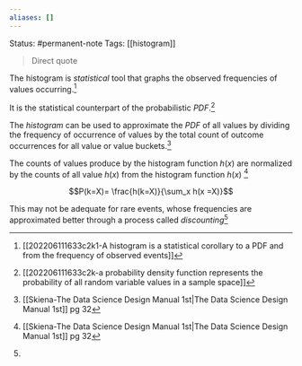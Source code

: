 ```yaml
---
aliases: []
---
```

Status: #permanent-note 
Tags: [[histogram]]

>Direct quote

The histogram is *statistical* tool that graphs the observed frequencies of values occurring.[^1]

It is the statistical counterpart of the probabilistic *PDF*.[^2]

The *histogram* can be used to approximate the *PDF* of all values by dividing the frequency of occurrence of  values by the total count of outcome occurrences for all value or value buckets.[^3]

The counts of values produce by the histogram function $h(x)$ are normalized by the counts of all value $h(x)$  from the histogram function $h(x)$ [^3]

$$P(k=X)= \frac{h(k=X)}{\sum_x h(x =X)}$$

This may not be adequate for rare events, whose frequencies are approximated better through a process called *discounting*[^4]
[^1]: [[202206111633c2k1-A histogram is a statistical corollary to a PDF and from the frequency of observed events]]
[^2]:[[202206111633c2k-a probability density function represents the probability of all random variable values in a sample space]]
[^3]: [[Skiena-The Data Science  Design Manual 1st|The Data Science Design Manual 1st]] pg 32
[^4]: